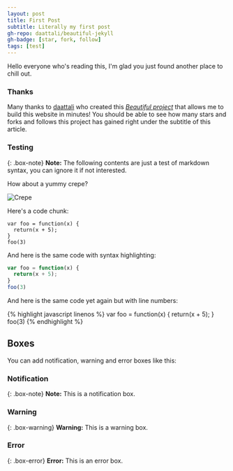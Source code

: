 ```yaml
---
layout: post
title: First Post
subtitle: Literally my first post
gh-repo: daattali/beautiful-jekyll
gh-badge: [star, fork, follow]
tags: [test]
---
```


Hello everyone who's reading this, I'm glad you just found another place to chill out.

### Thanks
Many thanks to [daattali](https://github.com/daattali) who created this [*Beautiful project*](https://github.com/daattali/beautiful-jekyll) that allows me to build this website in minutes! You should be able to see how many stars and forks and follows this project has gained right under the subtitle of this article.

### Testing
{: .box-note}
**Note:** The following contents are just a test of markdown syntax, you can ignore it if not interested.

How about a yummy crepe?

![Crepe](https://s3-media3.fl.yelpcdn.com/bphoto/cQ1Yoa75m2yUFFbY2xwuqw/348s.jpg)

Here's a code chunk:

~~~
var foo = function(x) {
  return(x + 5);
}
foo(3)
~~~

And here is the same code with syntax highlighting:

```javascript
var foo = function(x) {
  return(x + 5);
}
foo(3)
```

And here is the same code yet again but with line numbers:

{% highlight javascript linenos %}
var foo = function(x) {
  return(x + 5);
}
foo(3)
{% endhighlight %}

## Boxes
You can add notification, warning and error boxes like this:

### Notification

{: .box-note}
**Note:** This is a notification box.

### Warning

{: .box-warning}
**Warning:** This is a warning box.

### Error

{: .box-error}
**Error:** This is an error box.
